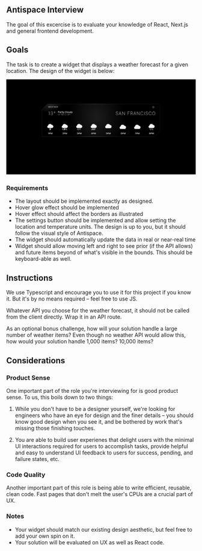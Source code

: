 ## Antispace Interview

The goal of this excercise is to evaluate your knowledge of React, Next.js and general frontend development.

## Goals

The task is to create a widget that displays a weather forecast for a given location. The design of the widget is below:

![Widget Design](./widget-design.png)

### Requirements

- The layout should be implemented exactly as designed.
- Hover glow effect should be implemented
- Hover effect should affect the borders as illustrated
- The settings button should be implemented and allow setting the location and temperature units. The design is up to you, but it should follow the visual style of Antispace.
- The widget should automatically update the data in real or near-real time
- Widget should allow moving left and right to see prior (if the API allows) and future items beyond of what's visible in the bounds. This should be keyboard-able as well.

## Instructions

We use Typescript and encourage you to use it for this project if you know it. But it's by no means required – feel free to use JS.

Whatever API you choose for the weather forecast, it should not be called from the client directly. Wrap it in an API route.

As an optional bonus challenge, how will your solution handle a large number of weather items? Even though no weather API would allow this, how would your solution handle 1,000 items? 10,000 items?

## Considerations

### Product Sense

One important part of the role you're interviewing for is good product sense. To us, this boils down to two things:

1. While you don't have to be a designer yourself, we're looking for engineers who have an eye for design and the finer details – you should know good design when you see it, and be bothered by work that's missing those finishing touches.

2. You are able to build user experienes that delight users with the minimal UI interactions required for users to accomplish tasks, provide helpful and easy to understand UI feedback to users for success, pending, and failure states, etc.

### Code Quality

Another important part of this role is being able to write efficient, reusable, clean code. Fast pages that don't melt the user's CPUs are a crucial part of UX.

### Notes

- Your widget should match our existing design aesthetic, but feel free to add your own spin on it.
- Your solution will be evaluated on UX as well as React code.